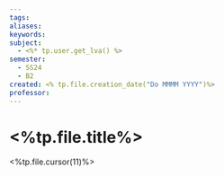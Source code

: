 ```yaml
---
tags: 
aliases: 
keywords: 
subject:
  - <%* tp.user.get_lva() %>
semester:
  - SS24
  - B2
created: <% tp.file.creation_date("Do MMMM YYYY")%>
professor:
---
```

 

# <%tp.file.title%>

<%tp.file.cursor(11)%>